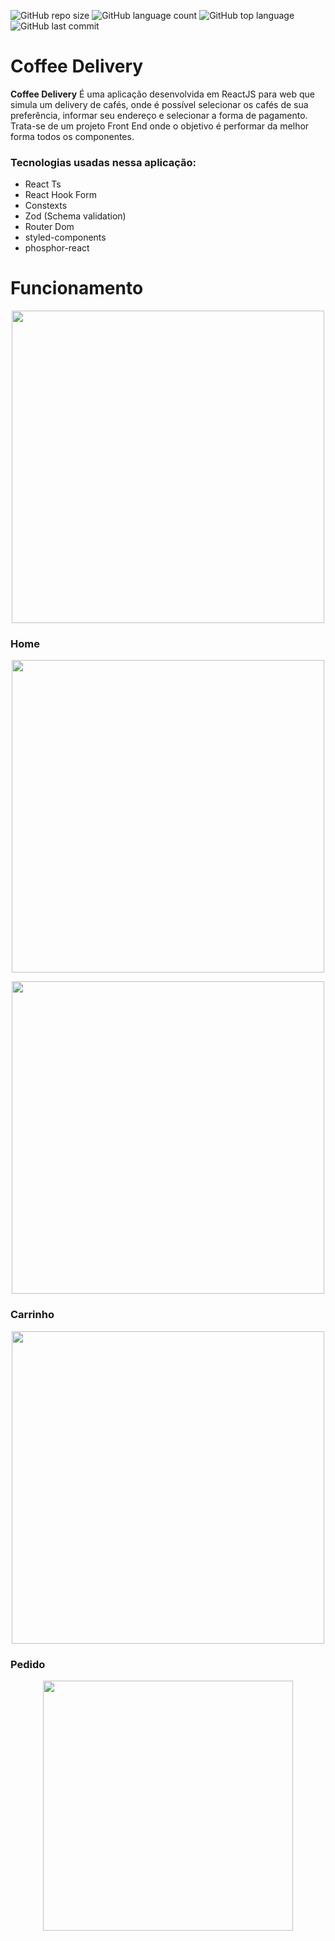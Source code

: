 ![GitHub repo size](https://img.shields.io/github/repo-size/LucasHARosa/Coffee-Delivery)
![GitHub language count](https://img.shields.io/github/languages/count/LucasHARosa/Coffee-Delivery)
![GitHub top language](https://img.shields.io/github/languages/top/LucasHARosa/Coffee-Delivery)
![GitHub last commit](https://img.shields.io/github/last-commit/LucasHARosa/Coffee-Delivery)

# Coffee Delivery


<strong>Coffee Delivery</strong> É uma aplicação desenvolvida em ReactJS para web que simula um delivery de cafés, onde é possível selecionar os cafés de sua preferência, informar seu endereço e selecionar a forma de pagamento. Trata-se de um projeto Front End onde o objetivo é performar da melhor forma todos os componentes.

### Tecnologias usadas nessa aplicação:

* React Ts
* React Hook Form
* Constexts
* Zod (Schema validation)
* Router Dom
* styled-components
* phosphor-react

# Funcionamento
<p align="center">
    <img height="500" src="./imagens/Coffe_delivery2.gif" alt="">
</p>

### Home
<p align="center">
    <img height="500" src="./imagens/coffe_deliveryHome.png" alt="">
</p>
<p align="center">
    <img  height="500" src="./imagens/coffe_deliveryHome2.png" alt="">
</p>


### Carrinho
<p align="center">
    <img  height="500" src="./imagens/coffe_deliverycart.png" alt="">
</p>

### Pedido
<p align="center">
    <img  height="400" src="./imagens/coffe_deliveryorder.png" alt="">
</p>


